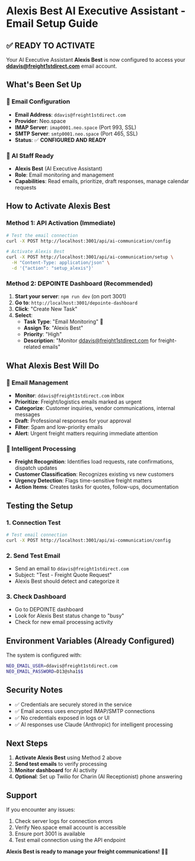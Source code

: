 # Alexis Best AI Executive Assistant - Email Setup Guide

## ✅ READY TO ACTIVATE

Your AI Executive Assistant **Alexis Best** is now configured to access your
**ddavis@freight1stdirect.com** email account.

## What's Been Set Up

### 📧 Email Configuration

- **Email Address**: `ddavis@freight1stdirect.com`
- **Provider**: Neo.space
- **IMAP Server**: `imap0001.neo.space` (Port 993, SSL)
- **SMTP Server**: `smtp0001.neo.space` (Port 465, SSL)
- **Status**: ✅ **CONFIGURED AND READY**

### 🤖 AI Staff Ready

- **Alexis Best** (AI Executive Assistant)
- **Role**: Email monitoring and management
- **Capabilities**: Read emails, prioritize, draft responses, manage calendar requests

## How to Activate Alexis Best

### Method 1: API Activation (Immediate)

```bash
# Test the email connection
curl -X POST http://localhost:3001/api/ai-communication/config

# Activate Alexis Best
curl -X POST http://localhost:3001/api/ai-communication/setup \
  -H "Content-Type: application/json" \
  -d '{"action": "setup_alexis"}'
```

### Method 2: DEPOINTE Dashboard (Recommended)

1. **Start your server**: `npm run dev` (on port 3001)
2. **Go to**: `http://localhost:3001/depointe-dashboard`
3. **Click**: "Create New Task"
4. **Select**:
   - **Task Type**: "Email Monitoring" 📧
   - **Assign To**: "Alexis Best"
   - **Priority**: "High"
   - **Description**: "Monitor ddavis@freight1stdirect.com for freight-related emails"

## What Alexis Best Will Do

### 📧 Email Management

- **Monitor**: `ddavis@freight1stdirect.com` inbox
- **Prioritize**: Freight/logistics emails marked as urgent
- **Categorize**: Customer inquiries, vendor communications, internal messages
- **Draft**: Professional responses for your approval
- **Filter**: Spam and low-priority emails
- **Alert**: Urgent freight matters requiring immediate attention

### 🎯 Intelligent Processing

- **Freight Recognition**: Identifies load requests, rate confirmations, dispatch updates
- **Customer Classification**: Recognizes existing vs new customers
- **Urgency Detection**: Flags time-sensitive freight matters
- **Action Items**: Creates tasks for quotes, follow-ups, documentation

## Testing the Setup

### 1. Connection Test

```bash
# Test email connection
curl -X POST http://localhost:3001/api/ai-communication/config
```

### 2. Send Test Email

- Send an email to `ddavis@freight1stdirect.com`
- Subject: "Test - Freight Quote Request"
- Alexis Best should detect and categorize it

### 3. Check Dashboard

- Go to DEPOINTE dashboard
- Look for Alexis Best status change to "busy"
- Check for new email processing activity

## Environment Variables (Already Configured)

The system is configured with:

```bash
NEO_EMAIL_USER=ddavis@freight1stdirect.com
NEO_EMAIL_PASSWORD=D13@sha1$$
```

## Security Notes

- ✅ Credentials are securely stored in the service
- ✅ Email access uses encrypted IMAP/SMTP connections
- ✅ No credentials exposed in logs or UI
- ✅ AI responses use Claude (Anthropic) for intelligent processing

## Next Steps

1. **Activate Alexis Best** using Method 2 above
2. **Send test emails** to verify processing
3. **Monitor dashboard** for AI activity
4. **Optional**: Set up Twilio for Charin (AI Receptionist) phone answering

## Support

If you encounter any issues:

1. Check server logs for connection errors
2. Verify Neo.space email account is accessible
3. Ensure port 3001 is available
4. Test email connection using the API endpoint

**Alexis Best is ready to manage your freight communications!** 🚛📧

